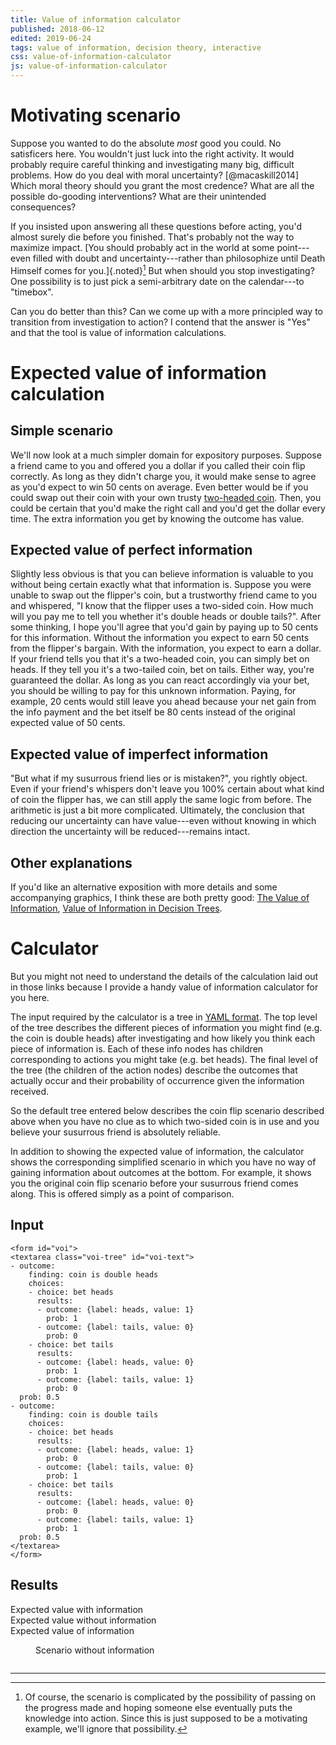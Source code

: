 ```yaml
---
title: Value of information calculator
published: 2018-06-12
edited: 2019-06-24
tags: value of information, decision theory, interactive
css: value-of-information-calculator
js: value-of-information-calculator
---
```


# Motivating scenario

Suppose you wanted to do the absolute *most* good you could. No satisficers here. You wouldn't just luck into the right activity. It would probably require careful thinking and investigating many big, difficult problems. How do you deal with moral uncertainty? [@macaskill2014] Which moral theory should you grant the most credence? What are all the possible do-gooding interventions? What are their unintended consequences?

If you insisted upon answering all these questions before acting, you'd almost surely die before you finished. That's probably not the way to maximize impact. [You should probably act in the world at some point---even filled with doubt and uncertainty---rather than philosophize until Death Himself comes for you.]{.noted}[^philosophy] But when should you stop investigating? One possibility is to just pick a semi-arbitrary date on the calendar---to "timebox".

Can you do better than this? Can we come up with a more principled way to transition from investigation to action? I contend that the answer is "Yes" and that the tool is value of information calculations.

# Expected value of information calculation

## Simple scenario

We'll now look at a much simpler domain for expository purposes. Suppose a friend came to you and offered you a dollar if you called their coin flip correctly. As long as they didn't charge you, it would make sense to agree as you'd expect to win 50 cents on average. Even better would be if you could swap out their coin with your own trusty [two-headed coin](http://tvtropes.org/pmwiki/pmwiki.php/Main/TwoHeadedCoin). Then, you could be certain that you'd make the right call and you'd get the dollar every time. The extra information you get by knowing the outcome has value.

## Expected value of perfect information

Slightly less obvious is that you can believe information is valuable to you without being certain exactly what that information is. Suppose you were unable to swap out the flipper's coin, but a trustworthy friend came to you and whispered, "I know that the flipper uses a two-sided coin. How much will you pay me to tell you whether it's double heads or double tails?". After some thinking, I hope you'll agree that you'd gain by paying up to 50 cents for this information. Without the information you expect to earn 50 cents from the flipper's bargain. With the information, you expect to earn a dollar. If your friend tells you that it's a two-headed coin, you can simply bet on heads. If they tell you it's a two-tailed coin, bet on tails. Either way, you're guaranteed the dollar. As long as you can react accordingly via your bet, you should be willing to pay for this unknown information. Paying, for example, 20 cents would still leave you ahead because your net gain from the info payment and the bet itself be 80 cents instead of the original expected value of 50 cents.

<!--more-->

## Expected value of imperfect information

"But what if my susurrous friend lies or is mistaken?", you rightly object. Even if your friend's whispers don't leave you 100% certain about what kind of coin the flipper has, we can still apply the same logic from before. The arithmetic is just a bit more complicated. Ultimately, the conclusion that reducing our uncertainty can have value---even without knowing in which direction the uncertainty will be reduced---remains intact.

## Other explanations

If you'd like an alternative exposition with more details and some accompanying graphics, I think these are both pretty good: [The Value of Information](http://www.public.asu.edu/~kirkwood/DAStuff/decisiontrees/DecisionTreePrimer-3.pdf), [Value of Information in Decision Trees](http://treeplan.com/chapters/value-of-information-in-decision-trees.pdf).

# Calculator

But you might not need to understand the details of the calculation laid out in those links because I provide a handy value of information calculator for you here.

The input required by the calculator is a tree in [YAML format](https://en.wikipedia.org/wiki/YAML). The top level of the tree describes the different pieces of information you might find (e.g. the coin is double heads) after investigating and how likely you think each piece of information is. Each of these info nodes has children corresponding to actions you might take (e.g. bet heads). The final level of the tree (the children of the action nodes) describe the outcomes that actually occur and their probability of occurrence given the information received.

So the default tree entered below describes the coin flip scenario described above when you have no clue as to which two-sided coin is in use and you believe your susurrous friend is absolutely reliable.

In addition to showing the expected value of information, the calculator shows the corresponding simplified scenario in which you have no way of gaining information about outcomes at the bottom. For example, it shows you the original coin flip scenario before your susurrous friend comes along. This is offered simply as a point of comparison.

## Input

```{=html}
<form id="voi">
<textarea class="voi-tree" id="voi-text">
- outcome:
    finding: coin is double heads
    choices:
    - choice: bet heads
      results:
      - outcome: {label: heads, value: 1}
        prob: 1
      - outcome: {label: tails, value: 0}
        prob: 0
    - choice: bet tails
      results:
      - outcome: {label: heads, value: 0}
        prob: 1
      - outcome: {label: tails, value: 1}
        prob: 0
  prob: 0.5
- outcome:
    finding: coin is double tails
    choices:
    - choice: bet heads
      results:
      - outcome: {label: heads, value: 1}
        prob: 0
      - outcome: {label: tails, value: 0}
        prob: 1
    - choice: bet tails
      results:
      - outcome: {label: heads, value: 0}
        prob: 0
      - outcome: {label: tails, value: 1}
        prob: 1
  prob: 0.5
</textarea>
</form>
```

## Results

<output form="voi" for="voi-text">
<div id="voi-error"></div>
<div id="result-numbers">
<span class="label">Expected value with information</span><span id="expected-value"></span><br/>
<span class="label">Expected value without information</span><span id="forgotten-expected-value"></span><br/>
<span class="label">Expected value of information</span><span id="voi-result"></span><br/>
</div>
<figure><figcaption>Scenario without information</figcaption><pre class="voi-tree" id="forgotten"></pre></figure>
</output>

<hr class="references">

[^philosophy]: Of course, the scenario is complicated by the possibility of passing on the progress made and hoping someone else eventually puts the knowledge into action. Since this is just supposed to be a motivating example, we'll ignore that possibility.
